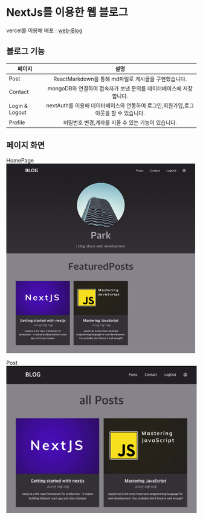 # NextJs를 이용한 웹 블로그

vercel를 이용해 배포 : [web-Blog](https://web-blog-sigma.vercel.app/)

## 블로그 기능

| 페이지         |                                         설명                                         |
| -------------- | :----------------------------------------------------------------------------------: |
| Post           |                 ReactMarkdown을 통해 md파일로 게시글을 구현했습니다.                 |
| Contact        |          mongoDB와 연결하여 접속자가 보낸 문의를 데이터베이스에 저장합니다.          |
| Login & Logout | nextAuth를 이용해 데이터베이스와 연동하여 로그인,회원가입,로그아웃을 할 수 있습니다. |
| Profile        |                  비밀번호 변경,계좌를 지울 수 있는 기능이 있습니다.                  |

## 페이지 화면

HomePage
<img height='500' width='500' src='/rd-image/home-page.png' alt='homepage'>

Post
![post](rd-image/posts.png)
